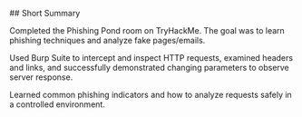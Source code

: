 \## Short Summary

Completed the Phishing Pond room on TryHackMe. The goal was to learn phishing techniques and analyze fake pages/emails.

Used Burp Suite to intercept and inspect HTTP requests, examined headers and links, and successfully demonstrated changing parameters to observe server response.

Learned common phishing indicators and how to analyze requests safely in a controlled environment.

